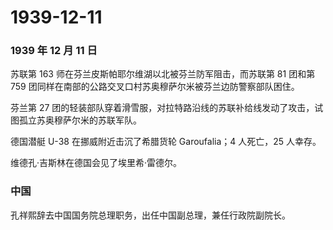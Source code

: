 # 1939-12-11

### 1939 年 12 月 11 日

苏联第 163 师在芬兰皮斯帕耶尔维湖以北被芬兰防军阻击，而苏联第 81 团和第
759 团同样在南部的公路交叉口村苏奥穆萨尔米被芬兰边防警察部队困住。

芬兰第 27
团的轻装部队穿着滑雪服，对拉特路沿线的苏联补给线发动了攻击，试图孤立苏奥穆萨尔米的苏联军队。

德国潜艇 U-38 在挪威附近击沉了希腊货轮 Garoufalia；4 人死亡，25 人幸存。

维德孔·吉斯林在德国会见了埃里希·雷德尔。

### 中国

孔祥熙辞去中国国务院总理职务，出任中国副总理，兼任行政院副院长。